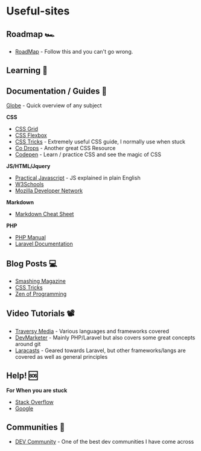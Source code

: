 # Useful-sites

## Roadmap 🏎️
- [RoadMap](https://roadmap.sh/backend) - Follow this and you can't go wrong.

## Learning 🤹

## Documentation / Guides 📂
[Globe](https://explorer.globe.engineer) - Quick overview of any subject

**CSS**
- [CSS Grid](http://cssgridgarden.com/)
- [CSS Flexbox](https://flexboxfroggy.com/)
- [CSS Tricks](https://css-tricks.com/) - Extremely useful CSS guide, I normally use when stuck
- [Co Drops](https://tympanus.net/codrops/css_reference/) - Another great CSS Resource
- [Codepen](https://codepen.io) - Learn / practice CSS and see the magic of CSS
 
**JS/HTML/Jquery**
- [Practical Javascript](https://watchandcode.com/p/practical-javascript) - JS explained in plain English
- [W3Schools](https://www.w3schools.com/)
- [Mozilla Developer Network](https://developer.mozilla.org/en-US/)

**Markdown**
- [Markdown Cheat Sheet](https://www.markdownguide.org/cheat-sheet/)

**PHP**
- [PHP Manual](http://php.net/manual/en/index.php)
- [Laravel Documentation](https://laravel.com/docs/)

## Blog Posts 💻
- [Smashing Magazine](https://www.smashingmagazine.com/)
- [CSS Tricks](https://css-tricks.com/)
- [Zen of Programming](https://zen-of-programming.com/)

## Video Tutorials 📽️
- [Traversy Media](https://www.youtube.com/user/TechGuyWeb) - Various languages and frameworks covered
- [DevMarketer](https://www.youtube.com/channel/UC6kwT7-jjZHHF1s7vCfg2CA) - Mainly PHP/Laravel but also covers some great concepts around git
- [Laracasts](https://laracasts.com) - Geared towards Laravel, but other frameworks/langs are covered as well as general principles

## Help! 🆘

**For When you are stuck**

- [Stack Overflow](https://stackoverflow.com/)
- [Google](https://google.com)

## Communities 🏢

- [DEV Community](https://dev.to/) - One of the best dev communities I have come across

